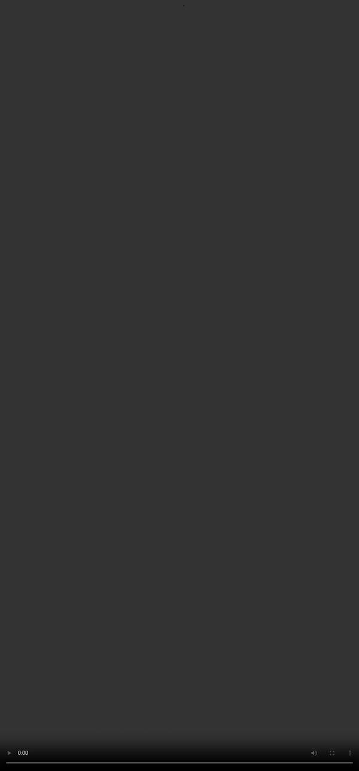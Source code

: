 # <span style="color:#364BC9">Basic Elements in Effective Prompting</span>

<video src="${PRIVATE_PROMPTING_VIDEO_3}" frameborder="0" allowfullscreen style="position: absolute; top: 0; left: 0; width: 100%; height: 100%; border: none; object-fit: cover;" controls="" controlslist="nodownload nofullscreen" style="width: 100%" />

### When prompts underperform, it's often due to missing one or more of these fundamentals, as follows:&#x20;

1. **Clarity**
   * Be specific about what you want.
   * Example: “Summarise in 2 bullet points for a blog” instead of “Summarize this.”
2. **Context**
   * Provide background to guide tone and content.
   * Example: “Write for a beginner in marketing” improves relevance.
3. **Constraints**
   * Set boundaries to control scope or length.
   * Example: “Under 100 words” or “Only mention Indian examples.”
4. **Format**
   * Specify the desired structure.
   * Example: “List ideas in a markdown table with pros and cons.”
5. **Examples (Few-shot Prompting)**
   * Include solved examples to guide consistency and tone.
   * Especially useful for creative and structured outputs.
6. **Techniques**
   * Use instruction chaining or step-by-step guidance to encourage reasoning.
   * Example: “Let’s think step-by-step” or “First do X, then give Y.”

### Takeaway:

:::tip
Effective prompting is built on small but critical adjustments. Using even a few of these elements can improve reliability, reduce hallucinations, and generate more aligned outputs across use cases-from personal tasks to model testing in RLHF and dataset creation.
:::